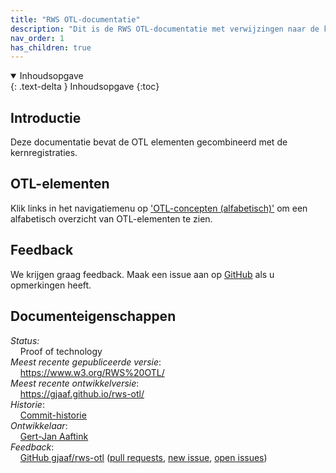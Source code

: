 ```yaml
---
title: "RWS OTL-documentatie"
description: "Dit is de RWS OTL-documentatie met verwijzingen naar de kernregistraties."
nav_order: 1
has_children: true
---
```


<details open markdown="block">
  <summary>
    Inhoudsopgave
  </summary>
  {: .text-delta }
Inhoudsopgave
{:toc}
</details>


## Introductie
Deze documentatie bevat de OTL elementen gecombineerd met de kernregistraties.

## OTL-elementen
Klik links in het navigatiemenu op ['OTL-concepten (alfabetisch)'](otl-list.html) om een alfabetisch overzicht van OTL-elementen te zien.

## Feedback
We krijgen graag feedback. Maak een issue aan op [GitHub](https://github.com/gjaaf/rws-otl) als u opmerkingen heeft.

## Documenteigenschappen
*Status:*  
&nbsp;&nbsp;&nbsp;&nbsp;Proof of technology  
*Meest recente gepubliceerde versie*:  
&nbsp;&nbsp;&nbsp;&nbsp;https://www.w3.org/RWS%20OTL/  
*Meest recente ontwikkelversie*:  
&nbsp;&nbsp;&nbsp;&nbsp;https://gjaaf.github.io/rws-otl/  
*Historie*:  
&nbsp;&nbsp;&nbsp;&nbsp;[Commit-historie](https://github.com/gjaaf/rws-otl/commits/)  
*Ontwikkelaar*:  
&nbsp;&nbsp;&nbsp;&nbsp;[Gert-Jan Aaftink](https://gjaaf.github.io/)  
*Feedback*:  
&nbsp;&nbsp;&nbsp;&nbsp;[GitHub gjaaf/rws-otl](https://github.com/gjaaf/rws-otl) ([pull requests](https://github.com/gjaaf/rws-otl/pulls), [new issue](https://github.com/gjaaf/rws-otl/issues/new/choose), [open issues](https://github.com/gjaaf/rws-otl/issues))  
